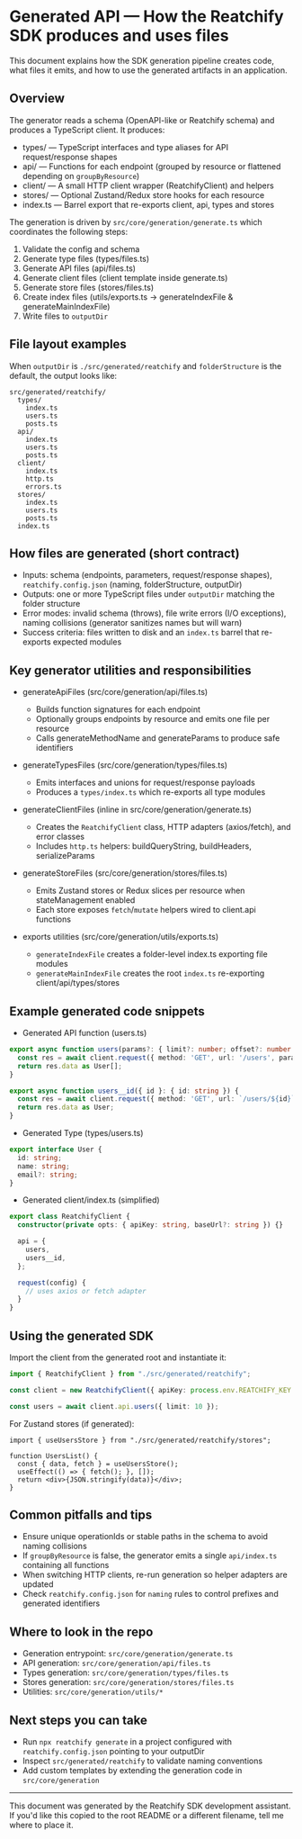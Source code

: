 # Generated API — How the Reatchify SDK produces and uses files

This document explains how the SDK generation pipeline creates code, what files it emits, and how to use the generated artifacts in an application.

## Overview

The generator reads a schema (OpenAPI-like or Reatchify schema) and produces a TypeScript client. It produces:

- types/ — TypeScript interfaces and type aliases for API request/response shapes
- api/ — Functions for each endpoint (grouped by resource or flattened depending on `groupByResource`)
- client/ — A small HTTP client wrapper (ReatchifyClient) and helpers
- stores/ — Optional Zustand/Redux store hooks for each resource
- index.ts — Barrel export that re-exports client, api, types and stores

The generation is driven by `src/core/generation/generate.ts` which coordinates the following steps:

1. Validate the config and schema
2. Generate type files (types/files.ts)
3. Generate API files (api/files.ts)
4. Generate client files (client template inside generate.ts)
5. Generate store files (stores/files.ts)
6. Create index files (utils/exports.ts → generateIndexFile & generateMainIndexFile)
7. Write files to `outputDir`

## File layout examples

When `outputDir` is `./src/generated/reatchify` and `folderStructure` is the default, the output looks like:

```
src/generated/reatchify/
  types/
    index.ts
    users.ts
    posts.ts
  api/
    index.ts
    users.ts
    posts.ts
  client/
    index.ts
    http.ts
    errors.ts
  stores/
    index.ts
    users.ts
    posts.ts
  index.ts
```

## How files are generated (short contract)

- Inputs: schema (endpoints, parameters, request/response shapes), `reatchify.config.json` (naming, folderStructure, outputDir)
- Outputs: one or more TypeScript files under `outputDir` matching the folder structure
- Error modes: invalid schema (throws), file write errors (I/O exceptions), naming collisions (generator sanitizes names but will warn)
- Success criteria: files written to disk and an `index.ts` barrel that re-exports expected modules

## Key generator utilities and responsibilities

- generateApiFiles (src/core/generation/api/files.ts)
  - Builds function signatures for each endpoint
  - Optionally groups endpoints by resource and emits one file per resource
  - Calls generateMethodName and generateParams to produce safe identifiers

- generateTypesFiles (src/core/generation/types/files.ts)
  - Emits interfaces and unions for request/response payloads
  - Produces a `types/index.ts` which re-exports all type modules

- generateClientFiles (inline in src/core/generation/generate.ts)
  - Creates the `ReatchifyClient` class, HTTP adapters (axios/fetch), and error classes
  - Includes `http.ts` helpers: buildQueryString, buildHeaders, serializeParams

- generateStoreFiles (src/core/generation/stores/files.ts)
  - Emits Zustand stores or Redux slices per resource when stateManagement enabled
  - Each store exposes `fetch`/`mutate` helpers wired to client.api functions

- exports utilities (src/core/generation/utils/exports.ts)
  - `generateIndexFile` creates a folder-level index.ts exporting file modules
  - `generateMainIndexFile` creates the root `index.ts` re-exporting client/api/types/stores

## Example generated code snippets

- Generated API function (users.ts)

```ts
export async function users(params?: { limit?: number; offset?: number }) {
  const res = await client.request({ method: 'GET', url: '/users', params });
  return res.data as User[];
}

export async function users__id({ id }: { id: string }) {
  const res = await client.request({ method: 'GET', url: `/users/${id}` });
  return res.data as User;
}
```

- Generated Type (types/users.ts)

```ts
export interface User {
  id: string;
  name: string;
  email?: string;
}
```

- Generated client/index.ts (simplified)

```ts
export class ReatchifyClient {
  constructor(private opts: { apiKey: string, baseUrl?: string }) {}

  api = {
    users,
    users__id,
  };

  request(config) {
    // uses axios or fetch adapter
  }
}
```

## Using the generated SDK

Import the client from the generated root and instantiate it:

```ts
import { ReatchifyClient } from "./src/generated/reatchify";

const client = new ReatchifyClient({ apiKey: process.env.REATCHIFY_KEY });

const users = await client.api.users({ limit: 10 });
```

For Zustand stores (if generated):

```tsx
import { useUsersStore } from "./src/generated/reatchify/stores";

function UsersList() {
  const { data, fetch } = useUsersStore();
  useEffect(() => { fetch(); }, []);
  return <div>{JSON.stringify(data)}</div>;
}
```

## Common pitfalls and tips

- Ensure unique operationIds or stable paths in the schema to avoid naming collisions
- If `groupByResource` is false, the generator emits a single `api/index.ts` containing all functions
- When switching HTTP clients, re-run generation so helper adapters are updated
- Check `reatchify.config.json` for `naming` rules to control prefixes and generated identifiers

## Where to look in the repo

- Generation entrypoint: `src/core/generation/generate.ts`
- API generation: `src/core/generation/api/files.ts`
- Types generation: `src/core/generation/types/files.ts`
- Stores generation: `src/core/generation/stores/files.ts`
- Utilities: `src/core/generation/utils/*`

## Next steps you can take

- Run `npx reatchify generate` in a project configured with `reatchify.config.json` pointing to your outputDir
- Inspect `src/generated/reatchify` to validate naming conventions
- Add custom templates by extending the generation code in `src/core/generation`

---

This document was generated by the Reatchify SDK development assistant. If you'd like this copied to the root README or a different filename, tell me where to place it.
